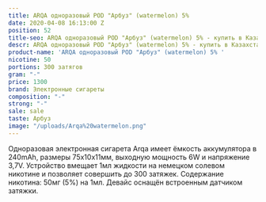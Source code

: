 ```yaml
---
title: ARQA одноразовый POD "Арбуз" (watermelon) 5%
date: 2020-04-08 16:13:00 Z
position: 52
title-seo: ARQA одноразовый POD "Арбуз" (watermelon) 5% - купить в Казахстане
descr: ARQA одноразовый POD "Арбуз" (watermelon) 5% - купить в Казахстане
product-name: 'ARQA одноразовый POD "Арбуз" (watermelon) 5% '
nicotine: 50
portions: 300 затягов
gram: "-"
price: 1300
brand: Электронные сигареты
composition: "-"
strong: "-"
sale: sale
taste: Арбуз
image: "/uploads/Arqa%20watermelon.png"
---
```


Одноразовая электронная сигарета Arqa имеет ёмкость аккумулятора в 240mAh, размеры 75х10х11мм, выходную мощность 6W и напряжение 3,7V. Устройство вмещает 1мл жидкости на немецком солевом никотине и позволяет совершить до 300 затяжек. Содержание никотина: 50мг (5%) на 1мл. Девайс оснащён встроенным датчиком затяжки.